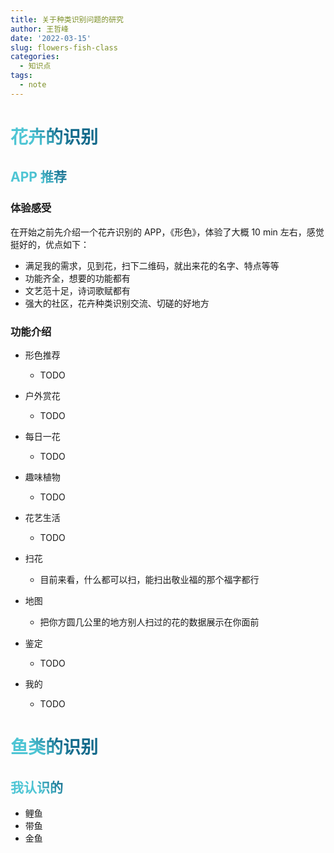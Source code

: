 ```yaml
---
title: 关于种类识别问题的研究
author: 王哲峰
date: '2022-03-15'
slug: flowers-fish-class
categories:
  - 知识点
tags:
  - note
---
```


<style>
h1 {
  background-color: #2B90B6;
  background-image: linear-gradient(45deg, #4EC5D4 10%, #146b8c 20%);
  background-size: 100%;
  -webkit-background-clip: text;
  -moz-background-clip: text;
  -webkit-text-fill-color: transparent;
  -moz-text-fill-color: transparent;
}
h2 {
  background-color: #2B90B6;
  background-image: linear-gradient(45deg, #4EC5D4 10%, #146b8c 20%);
  background-size: 100%;
  -webkit-background-clip: text;
  -moz-background-clip: text;
  -webkit-text-fill-color: transparent;
  -moz-text-fill-color: transparent;
}
</style>


# 花卉的识别

## APP 推荐

### 体验感受

在开始之前先介绍一个花卉识别的 APP，《形色》，体验了大概 10 min 左右，感觉挺好的，优点如下：

- 满足我的需求，见到花，扫下二维码，就出来花的名字、特点等等
- 功能齐全，想要的功能都有
- 文艺范十足，诗词歌赋都有
- 强大的社区，花卉种类识别交流、切磋的好地方

### 功能介绍

- 形色推荐

    - TODO

- 户外赏花

    - TODO

- 每日一花

    - TODO

- 趣味植物

    - TODO

- 花艺生活

    - TODO

- 扫花

    - 目前来看，什么都可以扫，能扫出敬业福的那个福字都行

- 地图

    - 把你方圆几公里的地方别人扫过的花的数据展示在你面前

- 鉴定
  
    - TODO

- 我的

    - TODO


# 鱼类的识别

## 我认识的

- 鲤鱼
- 带鱼
- 金鱼

